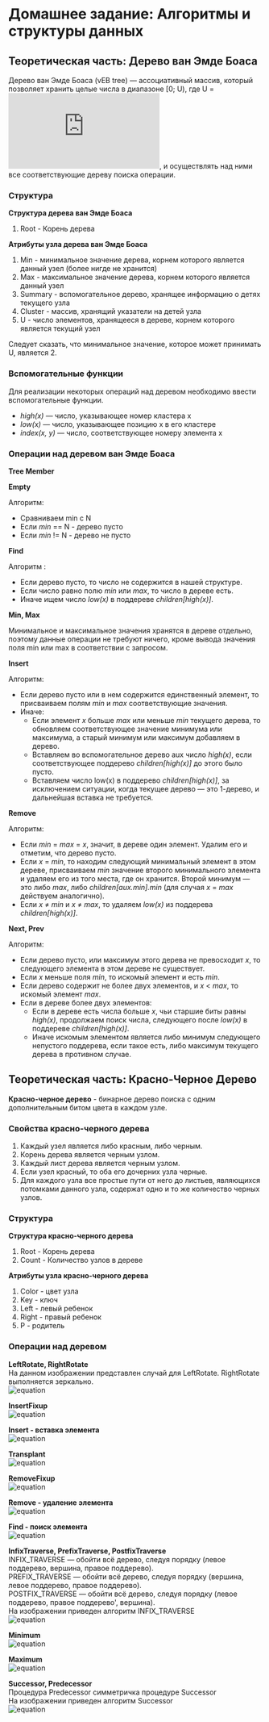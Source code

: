 
# Домашнее задание: Алгоритмы и структуры данных
## Теоретическая часть: Дерево ван Эмде Боаса

Дерево ван Эмде Боаса (vEB tree) — ассоциативный массив, который позволяет хранить целые числа в диапазоне [0; U), где U = ![equation](http://latex.codecogs.com/gif.latex?2%5E%7Bk%7D), и осуществлять над ними все соответствующие дереву поиска операции.

### Структура
**Структура дерева ван Эмде Боаса**
1. Root - Корень дерева

**Атрибуты узла дерева ван Эмде Боаса**
1. Min - минимальное значение дерева, корнем которого является данный узел (более нигде не хранится)
2. Max - максимальное значение дерева, корнем которого является данный узел 
3. Summary - вспомогательное дерево, хранящее информацию о детях текущего узла
4. Cluster - массив, хранящий указатели на детей узла
5. U - число элементов, хранящееся в дереве, корнем которого является текущий узел

Следует сказать, что минимальное значение, которое может принимать U, является 2.  

### Вспомогательные функции

Для реализации некоторых операций над деревом необходимо ввести вспомогательные функции.
+ *high(x)* — число, указывающее номер кластера х
+ *low(x)* — число, указывающее позицию х в его кластере
+ *index(x, y)* — число, соответствующее номеру элемента х

### Операции над деревом ван Эмде Боаса

**Tree Member**

**Empty**

Алгоритм:

+ Сравниваем min с N
+ Если *min* == N - дерево пусто
+ Если *min* != N - дерево не пусто

**Find**

Алгоритм :

-   Если дерево пусто, то число не содержится в нашей структуре.
-   Если число равно полю  _min_  или  _max_, то число в дереве есть.
-   Иначе ищем число _low(x)_  в поддереве _children[high(x)]_.

**Min, Max**

Минимальное и максимальное значения хранятся в дереве отдельно, поэтому данные операции не требуют ничего, кроме вывода значения поля min или max в соответствии с запросом.

**Insert**

Алгоритм:

-   Если дерево пусто или в нем содержится единственный элемент, то присваиваем полям  *min*  и  *max*  соответствующие значения. 
-   Иначе:
    -   Если элемент  *x*  больше  *max*  или меньше  *min*  текущего дерева, то обновляем соответствующее значение минимума или максимума, а старый минимум или максимум добавляем в дерево.
    -   Вставляем во вспомогательное дерево  aux  число  *high(x)*, если соответствующее поддерево  *children[high(x)]*  до этого было пусто.
    -   Вставляем число  low(x) в поддерево  *children[high(x)]*, за исключением ситуации, когда текущее дерево — это 1-дерево, и дальнейшая вставка не требуется.

**Remove**

Алгоритм:

-   Если  *min* = *max* = *x*, значит, в дереве один элемент. Удалим его и отметим, что дерево пусто.
-   Если *x* = *min*, то находим следующий минимальный элемент в этом дереве, присваиваем  *min*  значение второго минимального элемента и удаляем его из того места, где он хранится. Второй минимум — это либо  *max*, либо  *children[aux.min].min*  (для случая  *x* = *max*  действуем аналогично).
-   Если *x* ≠ *min*  и  *x* ≠ *max*, то удаляем  *low(x)*  из поддерева  *children[high(x)]*.

**Next, Prev**

Алгоритм:

-   Если дерево пусто, или максимум этого дерева не превосходит  *x*, то следующего элемента в этом дереве не существует.
-   Если  *x*  меньше поля  *min*, то искомый элемент и есть  *min*.
-   Если дерево содержит не более двух элементов, и  *x* < *max*, то искомый элемент  *max*.
-   Если в дереве более двух элементов:
    -   Если в дереве есть числа больше  *x*, чьи старшие биты равны  *high(x)*,  продолжаем поиск числа, следующего после *low(x)* в поддереве  *children[high(x)]*.
    -   Иначе искомым элементом является либо минимум следующего непустого поддерева, если такое есть, либо максимум текущего дерева в противном случае.
    

## Теоретическая часть: Красно-Черное Дерево
**Красно-черное дерево** - бинарное дерево поиска с одним дополнительным битом цвета в каждом узле.

### Свойства красно-черного дерева
1. Каждый узел является либо красным, либо черным.  
2. Корень дерева является черным узлом.  
3. Каждый лист дерева является черным узлом.  
4. Если узел красный, то оба его дочерних узла черные.  
5. Для каждого узла все простые пути от него до листьев, являющихся потомками данного узла, содержат одно и то же количество черных узлов.

### Структура
**Структура красно-черного дерева**
1. Root - Корень дерева
2. Count - Количество узлов в дереве

**Атрибуты узла красно-черного дерева**
1. Сolor  - цвет узла
2. Key  - ключ
3. Left  - левый ребенок
4. Right - правый ребенок  
5. P - родитель
 
 ### Операции над деревом
**LeftRotate, RightRotate**  
На данном изображении представлен случай для LeftRotate. RightRotate выполняется зеркально.  
![equation](http://www.imageup.ru/img146/3206167/rbtleftroteasy.png)  
  
**InsertFixup**  
![equation](http://www.imageup.ru/img146/3206160/rbtfixinserteasy.png)  
  
**Insert - вставка элемента**  
![equation](http://www.imageup.ru/img146/3206061/rbtinserteasy.png)  
  
**Transplant**  
![equation](http://www.imageup.ru/img146/3206168/rbttransplanteasy.png)  
  
**RemoveFixup**  
![equation](http://www.imageup.ru/img146/3206180/rbtfixdeleteeasy.png)  
  
**Remove - удаление элемента**  
![equation](http://www.imageup.ru/img146/3206172/rbtdeleteeasy.png)  
  
**Find - поиск элемента**  
![equation](http://www.imageup.ru/img146/3205705/rbtfind.png)  
  
**InfixTraverse, PrefixTraverse, PostfixTraverse**  
INFIX_TRAVERSE — обойти всё дерево, следуя порядку (левое поддерево, вершина, правое поддерево).  
PREFIX_TRAVERSE — обойти всё дерево, следуя порядку (вершина, левое поддерево, правое поддерево).  
POSTFIX_TRAVERSE — обойти всё дерево, следуя порядку (левое поддерево, правое поддерево', вершина).  
На изображении приведен алгоритм INFIX_TRAVERSE  
![equation](http://www.imageup.ru/img146/3206342/rbtinfixtrav.png)  
  
**Minimum**  
![equation](http://www.imageup.ru/img146/3206355/rbtmineasy.png)  
  
**Maximum**  
![equation](http://www.imageup.ru/img146/3206351/rbtmaxeasy.png)  
  
**Successor, Predecessor**  
Процедура Predecessor симметричка процедуре Successor   
На изображении приведен алгоритм Successor  
![equation](http://www.imageup.ru/img146/3206358/rbtsuccessor.png)
